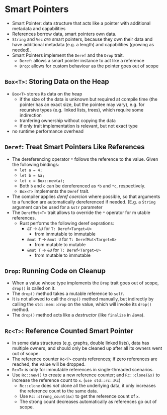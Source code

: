 # Smart Pointers

- Smart Pointer: data structure that acts like a pointer with additional
  metadata and capabilities
- References borrow data, smart pointers own data.
- `String` and `Vec` _are_ smart pointers, because they own their data and have
  additional metadata (e.g. a length) and capabilities (growing as needed).
- Smart Pointers implement the `Deref` and the `Drop` trait.
    - `Deref`: allows a smart pointer instance to act like a reference
    - `Drop`: allows for custom behaviour as the pointer goes out of scope

## `Box<T>`: Storing Data on the Heap

- `Box<T>` stores its data on the heap
    - if the size of the data is unknown but required at compile time (the
      pointer has an exact size, but the pointee may vary), e.g. for recursive
      types (e.g. linked lists, trees), which require some indirection
    - tranfering ownership without copying the data
    - if only trait implementation is relevant, but not exact type
- no runtime performance overhead

## `Deref`: Treat Smart Pointers Like References

- The dereferencing operator `*` follows the reference to the value. Given the
  following bindings:
    - `let a = 4;`
    - `let b = &a;`
    - `let c = Box::new(a);`
    - Both `b` and `c` can be dereferenced as `*b` and `*c`, respectively.
    - `Box<T>` implements the `Deref` trait.
- The compiler applies _deref coercion_ where possible, so that arguments to a
  function are automatically dereferenced if needed. (E.g. a `String` argument
  can be used for a `&str` parameter
- The `DerefMut<T>` trait allows to override the `*` operator for m utable
  references.
    - Rust performs the following deref oeprations:
        - `&T` -> `&U` for `T: Deref<Target=U>`
            - from immutable to immutable
        - `&mut T` -> `&mut U` for `T: DerefMut<Target=U>`
            - from mutable to mutable
        - `&mut T` -> `&U` for `T: Deref<Target=U>`
            - from mutable to immutable

## `Drop`: Running Code on Cleanup

- When a value whose type implements the `Drop` trait goes out of scope,
  `drop()` is called on it.
- The `drop()` method takes a mutable reference to `self`.
- It is not allowed to call the `drop()` method manually, but indirectly by
  calling the `std::mem::drop` on the value, which will invoke its `drop()`
  method.
- The `drop()` method acts like a _destructor_ (like `finalize` in Java).

## `Rc<T>`: Reference Counted Smart Pointer

- In some data structures (e.g. graphs, double linked lists), data has multiple
  owners, and should only be cleaned up after all its owners went out of scope.
- The reference counter `Rc<T>` counts references; if zero references are
  reached, the value will be dropped.
- `Rc<T>` is only for immutable references in single-threaded scenarios.
- Use `Rc::new()` to create a new reference counter; and `Rc::clone(&x)` to
  increase the reference count to `x`. (`use std::rc::Rc`)
    - `Rc::clone` does _not_ clone all the underlying data, it only increases
      the reference count to the same data.
    - Use `Rc::strong_count(&x)` to get the reference count of `x`.
    - The strong count decreases automatically as references go out of scope.
